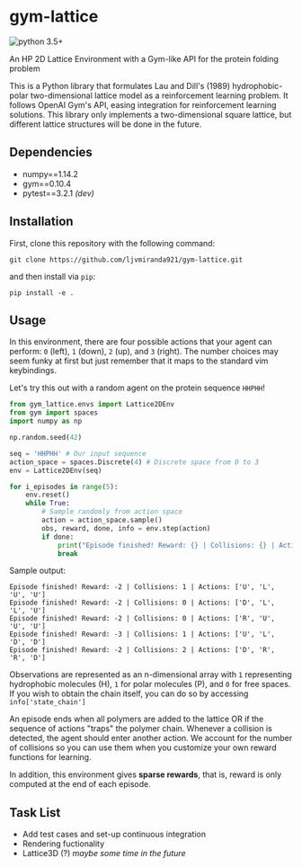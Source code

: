 # gym-lattice

![python 3.5+](https://img.shields.io/badge/python-3.5+-blue.svg)

An HP 2D Lattice Environment with a Gym-like API for the protein folding
problem

This is a Python library that formulates Lau and Dill's (1989)
hydrophobic-polar two-dimensional lattice model as a reinforcement learning
problem. It follows OpenAI Gym's API, easing integration for reinforcement
learning solutions. This library only implements a two-dimensional square
lattice, but different lattice structures will be done in the future.

## Dependencies

- numpy==1.14.2
- gym==0.10.4
- pytest==3.2.1 *(dev)*

## Installation

First, clone this repository with the following command:

```
git clone https://github.com/ljvmiranda921/gym-lattice.git
```

and then install via `pip`:

```
pip install -e .
```

## Usage

In this environment, there are four possible actions that your agent can
perform: `0` (left), `1` (down), `2` (up), and `3` (right). The number
choices may seem funky at first but just remember that it maps to the
standard vim keybindings.

Let's try this out with a random agent on the protein sequence `HHPHH`!

```python
from gym_lattice.envs import Lattice2DEnv
from gym import spaces
import numpy as np

np.random.seed(42)

seq = 'HHPHH' # Our input sequence
action_space = spaces.Discrete(4) # Discrete space from 0 to 3
env = Lattice2DEnv(seq)

for i_episodes in range(5):
    env.reset()
    while True:
        # Sample randomly from action space
        action = action_space.sample()
        obs, reward, done, info = env.step(action)
        if done:
            print("Episode finished! Reward: {} | Collisions: {} | Actions: {}".format(reward, info['collisions'], info['actions']))
            break
```

Sample output:

```
Episode finished! Reward: -2 | Collisions: 1 | Actions: ['U', 'L', 'U', 'U']
Episode finished! Reward: -2 | Collisions: 0 | Actions: ['D', 'L', 'L', 'U']
Episode finished! Reward: -2 | Collisions: 0 | Actions: ['R', 'U', 'U', 'U']
Episode finished! Reward: -3 | Collisions: 1 | Actions: ['U', 'L', 'D', 'D']
Episode finished! Reward: -2 | Collisions: 2 | Actions: ['D', 'R', 'R', 'D']
```

Observations are represented as an n-dimensional array with `1` representing
hydrophobic molecules (H), `1` for polar molecules (P), and `0` for free
spaces. If you wish to obtain the chain itself, you can do so by accessing
`info['state_chain']`

An episode ends when all polymers are added to the lattice OR if the sequence
of actions "traps" the polymer chain. Whenever a collision is detected, the
agent should enter another action. We account for the number of collisions so
you can use them when you customize your own reward functions for learning.

In addition, this environment gives **sparse rewards**, that is, reward is
only computed at the end of each episode.

## Task List
- Add test cases and set-up continuous integration
- Rendering fuctionality
- Lattice3D (?) *maybe some time in the future*
